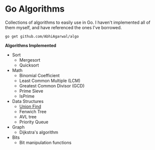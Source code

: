 # Go Algorithms

Collections of algorithms to easily use in Go. I haven't implemented all of them myself, and have referenced the ones I've borrowed.

```
go get github.com/AbhiAgarwal/algo
```

**Algorithms Implemented**

- Sort
	- Mergesort
	- Quicksort
- Math
	- Binomial Coefficient
	- Least Common Multiple (LCM)
	- Greatest Common Divisor (GCD)
	- Prime Sieve
	- IsPrime
- Data Structures
	- [Union Find](https://github.com/abhiagarwal/go-unionfind)
	- Fenwich Tree
	- AVL tree
	- Priority Queue
- Graph
	- Dijkstra's algorithm
- Bits
	- Bit manipulation functions